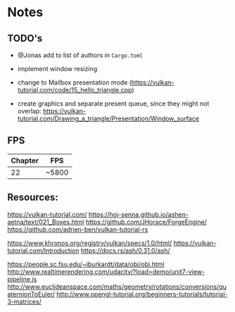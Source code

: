 # Notes

## TODO's

- @Jonas add to list of authors in `Cargo.toml`
- implement window resizing
- change to Mailbox presentation mode (https://vulkan-tutorial.com/code/15_hello_triangle.cpp)

- create graphics and separate present queue, since they might not overlap: https://vulkan-tutorial.com/Drawing_a_triangle/Presentation/Window_surface


## FPS

| Chapter | FPS   |
| ------- | ----- |
| 22      | ~5800 |

## Resources:
https://vulkan-tutorial.com/
https://hoj-senna.github.io/ashen-aetna/text/021_Boxes.html
https://github.com/JHorace/ForgeEngine/
https://github.com/adrien-ben/vulkan-tutorial-rs

https://www.khronos.org/registry/vulkan/specs/1.0/html/
https://vulkan-tutorial.com/Introduction
https://docs.rs/ash/0.31.0/ash/


https://people.sc.fsu.edu/~jburkardt/data/obj/obj.html
http://www.realtimerendering.com/udacity/?load=demo/unit7-view-pipeline.js
http://www.euclideanspace.com/maths/geometry/rotations/conversions/quaternionToEuler/
http://www.opengl-tutorial.org/beginners-tutorials/tutorial-3-matrices/

